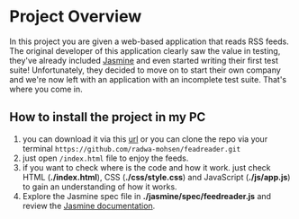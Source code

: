 # Project Overview

In this project you are given a web-based application that reads RSS feeds. The original developer of this application clearly saw the value in testing, they've already included [Jasmine](http://jasmine.github.io/) and even started writing their first test suite! Unfortunately, they decided to move on to start their own company and we're now left with an application with an incomplete test suite. That's where you come in.

## How to install the project in my PC
1. you can download it via this [url](https://github.com/radwa-mohsen/feadreader/archive/master.zip) or you can clone the repo via your terminal `https://github.com/radwa-mohsen/feadreader.git`
2. just open `/index.html` file to enjoy the feeds.
3. if you want to check where is the code and how it work. just check HTML (**./index.html**), CSS (**./css/style.css**) and JavaScript (**./js/app.js**) to gain an understanding of how it works.
4. Explore the Jasmine spec file in **./jasmine/spec/feedreader.js** and review the [Jasmine documentation](http://jasmine.github.io).